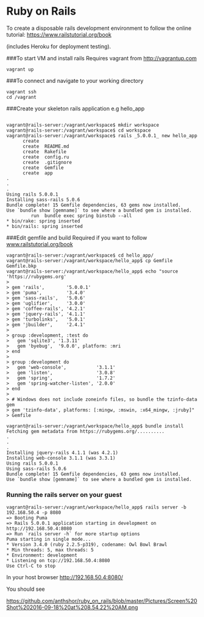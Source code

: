 # Ruby on Rails 
To create a disposable rails development environment to follow the online tutorial: https://www.railstutorial.org/book

(includes Heroku for deployment testing).

###To start VM and install rails
Requires vagrant from http://vagrantup.com
```
vagrant up
```
###To connect and navigate to your working directory
```
vagrant ssh
cd /vagrant
```

###Create your skeleton rails application
e.g hello_app
```

vagrant@rails-server:/vagrant/workspace$ mkdir workspace
vagrant@rails-server:/vagrant/workspace$ cd workspace
vagrant@rails-server:/vagrant/workspace$ rails _5.0.0.1_ new hello_app
      create  
      create  README.md
      create  Rakefile
      create  config.ru
      create  .gitignore
      create  Gemfile
      create  app
.
.
.
Using rails 5.0.0.1
Installing sass-rails 5.0.6
Bundle complete! 15 Gemfile dependencies, 63 gems now installed.
Use `bundle show [gemname]` to see where a bundled gem is installed.
         run  bundle exec spring binstub --all
* bin/rake: spring inserted
* bin/rails: spring inserted
```

###Edit gemfile and build
Required if you want to follow www.railstutorial.org/book
```
vagrant@rails-server:/vagrant/workspace$ cd hello_app/
vagrant@rails-server:/vagrant/workspace/hello_app$ cp Gemfile Gemfile.bkp
vagrant@rails-server:/vagrant/workspace/hello_app$ echo "source 'https://rubygems.org'
> 
> gem 'rails',        '5.0.0.1'
> gem 'puma',         '3.4.0'
> gem 'sass-rails',   '5.0.6'
> gem 'uglifier',     '3.0.0'
> gem 'coffee-rails', '4.2.1'
> gem 'jquery-rails', '4.1.1'
> gem 'turbolinks',   '5.0.1'
> gem 'jbuilder',     '2.4.1'
> 
> group :development, :test do
>   gem 'sqlite3', '1.3.11'
>   gem 'byebug',  '9.0.0', platform: :mri
> end
> 
> group :development do
>   gem 'web-console',           '3.1.1'
>   gem 'listen',                '3.0.8'
>   gem 'spring',                '1.7.2'
>   gem 'spring-watcher-listen', '2.0.0'
> end
> 
> # Windows does not include zoneinfo files, so bundle the tzinfo-data gem
> gem 'tzinfo-data', platforms: [:mingw, :mswin, :x64_mingw, :jruby]" > Gemfile

vagrant@rails-server:/vagrant/workspace/hello_app$ bundle install
Fetching gem metadata from https://rubygems.org/..........
.
.
.
Installing jquery-rails 4.1.1 (was 4.2.1)
Installing web-console 3.1.1 (was 3.3.1)
Using rails 5.0.0.1
Using sass-rails 5.0.6
Bundle complete! 15 Gemfile dependencies, 63 gems now installed.
Use `bundle show [gemname]` to see where a bundled gem is installed.
```

### Running the rails server on your guest
```
vagrant@rails-server:/vagrant/workspace/hello_app$ rails server -b 192.168.50.4 -p 8080
=> Booting Puma
=> Rails 5.0.0.1 application starting in development on http://192.168.50.4:8080
=> Run `rails server -h` for more startup options
Puma starting in single mode...
* Version 3.4.0 (ruby 2.2.5-p319), codename: Owl Bowl Brawl
* Min threads: 5, max threads: 5
* Environment: development
* Listening on tcp://192.168.50.4:8080
Use Ctrl-C to stop
```

In your host browser
http://192.168.50.4:8080/

You should see

https://github.com/anthshor/ruby_on_rails/blob/master/Pictures/Screen%20Shot%202016-09-18%20at%208.54.22%20AM.png
